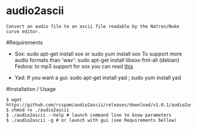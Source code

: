 # audio2ascii

    Convert an audio file to an ascii file readable by the Natron/Nuke curve editor.
    
#Requirements

 * Sox: sudo apt-get install sox or  sudo yum install sox
		To support more audio formats than 'wav': sudo apt-get install libsox-fmt-all (debian) 
		Fedora: to mp3 support for sox you can read [this](https://unix.stackexchange.com/questions/98524/sox-returns-an-error-when-i-try-to-handle-mp3-files)
 
 * Yad: If you want a gui: sudo apt-get install yad ; sudo yum install yad

#Installation / Usage

```
$ wget https://github.com/rcspam/audio2ascii/releases/download/v1.0.1/audio2ascii
$ chmod +x ./audio2ascii
$ ./audio2ascii --help # launch command line to know parameters
$ ./audio2ascii -g # or launch with gui (see Requirements bellow)
```

